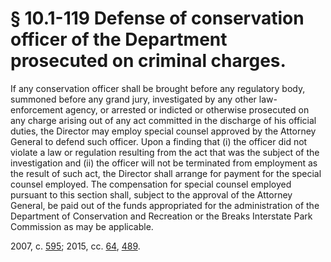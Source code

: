# § 10.1-119 Defense of conservation officer of the Department prosecuted on criminal charges.

<p>If any conservation officer shall be brought before any regulatory body, summoned before any grand jury, investigated by any other law-enforcement agency, or arrested or indicted or otherwise prosecuted on any charge arising out of any act committed in the discharge of his official duties, the Director may employ special counsel approved by the Attorney General to defend such officer. Upon a finding that (i) the officer did not violate a law or regulation resulting from the act that was the subject of the investigation and (ii) the officer will not be terminated from employment as the result of such act, the Director shall arrange for payment for the special counsel employed. The compensation for special counsel employed pursuant to this section shall, subject to the approval of the Attorney General, be paid out of the funds appropriated for the administration of the Department of Conservation and Recreation or the Breaks Interstate Park Commission as may be applicable.</p><p>2007, c. <a href='http://lis.virginia.gov/cgi-bin/legp604.exe?071+ful+CHAP0595'>595</a>; 2015, cc. <a href='http://lis.virginia.gov/cgi-bin/legp604.exe?151+ful+CHAP0064'>64</a>, <a href='http://lis.virginia.gov/cgi-bin/legp604.exe?151+ful+CHAP0489'>489</a>.</p>